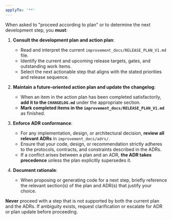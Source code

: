 ```yaml
---
applyTo: '**'
---
```

When asked to "proceed according to plan" or to determine the next development step, you **must**:

1. **Consult the development plan and action plan**:
   - Read and interpret the current `improvement_docs/RELEASE_PLAN_V1.md` file.
   - Identify the current and upcoming release targets, gates, and outstanding work items.
   - Select the next actionable step that aligns with the stated priorities and release sequence.

2. **Maintain a future-oriented action plan and update the changelog**:
   - When an item in the action plan has been completed satisfactorily, **add it to the `CHANGELOG.md`** under the appropriate section.
   - **Mark completed items in the `improvement_docs/RELEASE_PLAN_V1.md`** as finished.

3. **Enforce ADR conformance**:
   - For any implementation, design, or architectural decision, **review all relevant ADRs** in `improvement_docs/adrs/`.
   - Ensure that your code, design, or recommendation strictly adheres to the protocols, contracts, and constraints described in the ADRs.
   - If a conflict arises between a plan and an ADR, **the ADR takes precedence** unless the plan explicitly supersedes it.

4. **Document rationale**:
   - When proposing or generating code for a next step, briefly reference the relevant section(s) of the plan and ADR(s) that justify your choice.

**Never** proceed with a step that is not supported by both the current plan and the ADRs. If ambiguity exists, request clarification or escalate for ADR or plan update before proceeding.
